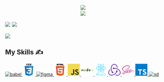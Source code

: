 <div align="center">
<img src="https://readme-typing-svg.herokuapp.com?size=50&center=true&vCenter=true&width=800&height=100&lines=Namaste%20%F0%9F%99%8F%3BPranam%20%F0%9F%99%8F%3BKhamma%20Ghani%20%F0%9F%99%8F%3BVanakkam%20%F0%9F%99%8F%3BSat%20Sri%20Akaal%20%F0%9F%99%8F%3BAssalam%20Alaikum%20%F0%9F%99%8F%3B">
<br>
<img src="https://views.whatilearened.today/views/github/abhir9/abhir9.svg?cache=remove">
<br>
</div>
<br>


<div>
<a ><img src="https://github-readme-stats.vercel.app/api?username=abhir9&show_icons=true&count_private=true&theme=react"></a>&#8198;
<!-- <img  alt="GIF" src="https://github.com/abhir9/abhir9/blob/main/code.gif" width="311" height="200" /> -->
<a ><img src="https://github-readme-streak-stats.herokuapp.com/?user=abhir9&theme=react"></a>
</div>

<br>

<img align="center" src="https://activity-graph.herokuapp.com/graph?username=abhir9&hide_border=true&area=true&point=transparent&theme=react-dark">
<br>
<div>
    
<h2 id="skills">My Skills ✍️</h2>
<p align="left">
    <a href="https://babeljs.io/" target="_blank"> <img src="https://www.vectorlogo.zone/logos/babeljs/babeljs-icon.svg" alt="babel" width="40" height="40" /> </a>
    <a href="https://www.w3schools.com/css/" target="_blank"> <img src="https://raw.githubusercontent.com/devicons/devicon/master/icons/css3/css3-original-wordmark.svg" alt="css3" width="40" height="40" /> </a>
    <a href="https://www.figma.com/" target="_blank"> <img src="https://www.vectorlogo.zone/logos/figma/figma-icon.svg" alt="figma" width="40" height="40" /> </a>
    <a href="https://www.w3.org/html/" target="_blank"> <img src="https://raw.githubusercontent.com/devicons/devicon/master/icons/html5/html5-original-wordmark.svg" alt="html5" width="40" height="40" /> </a>
    <a href="https://developer.mozilla.org/en-US/docs/Web/JavaScript" target="_blank">
        <img src="https://raw.githubusercontent.com/devicons/devicon/master/icons/javascript/javascript-original.svg" alt="javascript" width="40" height="40" />
    </a>
    <a href="https://nodejs.org" target="_blank"> <img src="https://raw.githubusercontent.com/devicons/devicon/master/icons/nodejs/nodejs-original-wordmark.svg" alt="nodejs" width="40" height="40" /> </a>
    <a href="https://reactjs.org/" target="_blank"> <img src="https://raw.githubusercontent.com/devicons/devicon/master/icons/react/react-original-wordmark.svg" alt="react" width="40" height="40" /> </a>
    <a href="https://redux.js.org" target="_blank"> <img src="https://raw.githubusercontent.com/devicons/devicon/master/icons/redux/redux-original.svg" alt="redux" width="40" height="40" /> </a>
    <a href="https://sass-lang.com" target="_blank"> <img src="https://raw.githubusercontent.com/devicons/devicon/master/icons/sass/sass-original.svg" alt="sass" width="40" height="40" /> </a>
    <a href="https://www.typescriptlang.org/" target="_blank"> <img src="https://raw.githubusercontent.com/devicons/devicon/master/icons/typescript/typescript-original.svg" alt="typescript" width="40" height="40" /> </a>
    <a href="https://www.adobe.com/products/xd.html" target="_blank"> <img src="https://cdn.worldvectorlogo.com/logos/adobe-xd.svg" alt="xd" width="40" height="40" /> </a>
</p>
</div>
